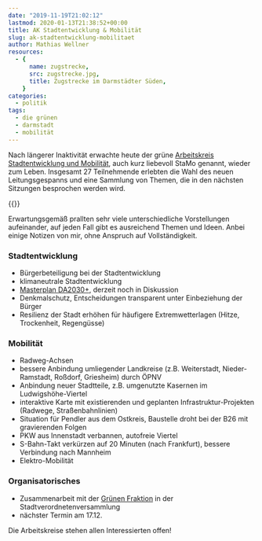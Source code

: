 ```yaml
---
date: "2019-11-19T21:02:12"
lastmod: 2020-01-13T21:38:52+00:00
title: AK Stadtentwicklung & Mobilität
slug: ak-stadtentwicklung-mobilitaet
author: Mathias Wellner
resources:
  - {
      name: zugstrecke,
      src: zugstrecke.jpg,
      title: Zugstrecke im Darmstädter Süden,
    }
categories:
  - politik
tags:
  - die grünen
  - darmstadt
  - mobilität
---
```


Nach längerer Inaktivität erwachte heute der grüne [Arbeitskreis Stadtentwicklung und Mobilität](https://www.gruene-darmstadt.de/kreisverband/showcontent.asp?ThemaID=259), auch kurz liebevoll StaMo genannt, wieder zum Leben. Insgesamt 27 Teilnehmende erlebten die Wahl des neuen Leitungsgespanns und eine Sammlung von Themen, die in den nächsten Sitzungen besprochen werden wird.

<!--more-->

{{<responsive-image name="zugstrecke">}}

Erwartungsgemäß prallten sehr viele unterschiedliche Vorstellungen aufeinander, auf jeden Fall gibt es ausreichend Themen und Ideen. Anbei einige Notizen von mir, ohne Anspruch auf Vollständigkeit.

### Stadtentwicklung

- Bürgerbeteiligung bei der Stadtentwicklung
- klimaneutrale Stadtentwicklung
- [Masterplan DA2030+](https://www.darmstadt.de/standort/stadtentwicklung-und-stadtplanung/masterplan-da2030/), derzeit noch in Diskussion
- Denkmalschutz, Entscheidungen transparent unter Einbeziehung der Bürger
- Resilienz der Stadt erhöhen für häufigere Extremwetterlagen (Hitze, Trockenheit, Regengüsse)

### Mobilität

- Radweg-Achsen
- bessere Anbindung umliegender Landkreise (z.B. Weiterstadt, Nieder-Ramstadt, Roßdorf, Griesheim) durch ÖPNV
- Anbindung neuer Stadtteile, z.B. umgenutzte Kasernen im Ludwigshöhe-Viertel
- interaktive Karte mit existierenden und geplanten Infrastruktur-Projekten (Radwege, Straßenbahnlinien)
- Situation für Pendler aus dem Ostkreis, Baustelle droht bei der B26 mit gravierenden Folgen
- PKW aus Innenstadt verbannen, autofreie Viertel
- S-Bahn-Takt verkürzen auf 20 Minuten (nach Frankfurt), bessere Verbindung nach Mannheim
- Elektro-Mobilität

### Organisatorisches

- Zusammenarbeit mit der [Grünen Fraktion](https://www.gruene-darmstadt.de/fraktion/) in der Stadtverordnetenversammlung
- nächster Termin am 17.12.

Die Arbeitskreise stehen allen Interessierten offen!
